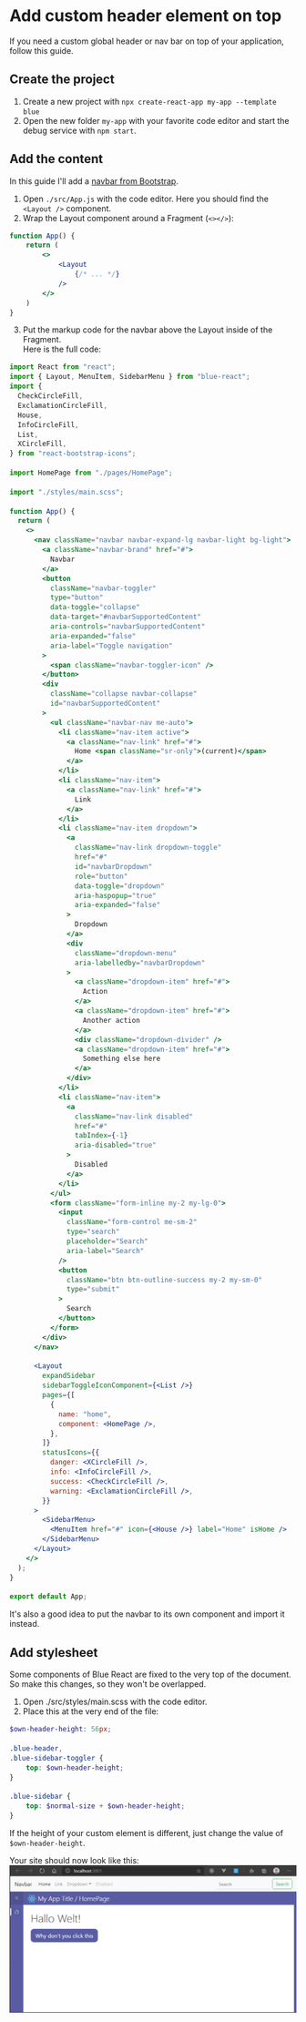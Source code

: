 # Add custom header element on top

If you need a custom global header or nav bar on top of your application, follow
this guide.

## Create the project

1. Create a new project with `npx create-react-app my-app --template blue`
2. Open the new folder `my-app` with your favorite code editor and start the
   debug service with `npm start`.

## Add the content

In this guide I'll add a
[navbar from Bootstrap](https://getbootstrap.com/docs/4.5/components/navbar/).

1. Open `./src/App.js` with the code editor. Here you should find the
   `<Layout />` component.
2. Wrap the Layout component around a Fragment (`<></>`):

```jsx
function App() {
    return (
        <>
            <Layout
                {/* ... */}
            />
        </>
    )
}
```

3. Put the markup code for the navbar above the Layout inside of the Fragment.\
   Here is the full code:

```jsx
import React from "react";
import { Layout, MenuItem, SidebarMenu } from "blue-react";
import {
  CheckCircleFill,
  ExclamationCircleFill,
  House,
  InfoCircleFill,
  List,
  XCircleFill,
} from "react-bootstrap-icons";

import HomePage from "./pages/HomePage";

import "./styles/main.scss";

function App() {
  return (
    <>
      <nav className="navbar navbar-expand-lg navbar-light bg-light">
        <a className="navbar-brand" href="#">
          Navbar
        </a>
        <button
          className="navbar-toggler"
          type="button"
          data-toggle="collapse"
          data-target="#navbarSupportedContent"
          aria-controls="navbarSupportedContent"
          aria-expanded="false"
          aria-label="Toggle navigation"
        >
          <span className="navbar-toggler-icon" />
        </button>
        <div
          className="collapse navbar-collapse"
          id="navbarSupportedContent"
        >
          <ul className="navbar-nav me-auto">
            <li className="nav-item active">
              <a className="nav-link" href="#">
                Home <span className="sr-only">(current)</span>
              </a>
            </li>
            <li className="nav-item">
              <a className="nav-link" href="#">
                Link
              </a>
            </li>
            <li className="nav-item dropdown">
              <a
                className="nav-link dropdown-toggle"
                href="#"
                id="navbarDropdown"
                role="button"
                data-toggle="dropdown"
                aria-haspopup="true"
                aria-expanded="false"
              >
                Dropdown
              </a>
              <div
                className="dropdown-menu"
                aria-labelledby="navbarDropdown"
              >
                <a className="dropdown-item" href="#">
                  Action
                </a>
                <a className="dropdown-item" href="#">
                  Another action
                </a>
                <div className="dropdown-divider" />
                <a className="dropdown-item" href="#">
                  Something else here
                </a>
              </div>
            </li>
            <li className="nav-item">
              <a
                className="nav-link disabled"
                href="#"
                tabIndex={-1}
                aria-disabled="true"
              >
                Disabled
              </a>
            </li>
          </ul>
          <form className="form-inline my-2 my-lg-0">
            <input
              className="form-control me-sm-2"
              type="search"
              placeholder="Search"
              aria-label="Search"
            />
            <button
              className="btn btn-outline-success my-2 my-sm-0"
              type="submit"
            >
              Search
            </button>
          </form>
        </div>
      </nav>

      <Layout
        expandSidebar
        sidebarToggleIconComponent={<List />}
        pages={[
          {
            name: "home",
            component: <HomePage />,
          },
        ]}
        statusIcons={{
          danger: <XCircleFill />,
          info: <InfoCircleFill />,
          success: <CheckCircleFill />,
          warning: <ExclamationCircleFill />,
        }}
      >
        <SidebarMenu>
          <MenuItem href="#" icon={<House />} label="Home" isHome />
        </SidebarMenu>
      </Layout>
    </>
  );
}

export default App;
```

It's also a good idea to put the navbar to its own component and import it
instead.

## Add stylesheet

Some components of Blue React are fixed to the very top of the document. So make
this changes, so they won't be overlapped.

1. Open ./src/styles/main.scss with the code editor.
2. Place this at the very end of the file:

```scss
$own-header-height: 56px;

.blue-header,
.blue-sidebar-toggler {
    top: $own-header-height;
}

.blue-sidebar {
    top: $normal-size + $own-header-height;
}
```

If the height of your custom element is different, just change the value of
`$own-header-height`.

Your site should now look like this:
![Blue React app with custom content at top](./assets/custom-global-header-01.png)
